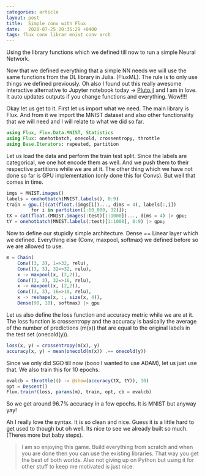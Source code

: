 ```yaml
---
categories: article
layout: post
title:  Simple conv with Flux
date:   2020-07-25 20:35:29 +0400
tags: flux conv librar mnist conv arch
---
```


Using the library functions which we defined till now to run a simple Neural Network.

Now that we defined everything that a simple NN needs we will use the same functions from the DL library in Julia. (FluxML). The rule is to only use things we defined previously.
Oh also I found out this really awesome interactive alternative to Jupyter notebook today -> [Pluto.jl](https://github.com/fonsp/Pluto.jl) and I am in love. It auto updates outputs if you change functions and everything. Wow!!!!

Okay let us get to it. First let us import what we need. The main library is Flux. And from it we import the MNIST dataset and also other functionality that we will need and I will relate to what we did so far. 

``` julia
using Flux, Flux.Data.MNIST, Statistics
using Flux: onehotbatch, onecold, crossentropy, throttle
using Base.Iterators: repeated, partition
```

Let us load the data and perform the train test split. Since the labels are categorical, we one hot encode them as well. And we push them to their respective partitions while we are at it. The other thing which we have not done so far is GPU implementation (only done this for Convs). But well that comes in time.

``` julia
imgs = MNIST.images()
labels = onehotbatch(MNIST.labels(), 0:9)
train = gpu.([(cat(float.(imgs[i])..., dims = 4), labels[:,i])
         for i in partition(1:60_000, 32)]);
tX = cat(float.(MNIST.images(:test)[1:1000])..., dims = 4) |> gpu;
tY = onehotbatch(MNIST.labels(:test)[1:1000], 0:9) |> gpu;
```

Now to define our stupidly simple architecture. Dense == Linear layer which we defined. Everything else (Conv, maxpool, softmax) we defined before so we are allowed to use.

``` julia
m = Chain(
    Conv((3, 3), 1=>32, relu),
    Conv((3, 3), 32=>32, relu),
    x -> maxpool(x, (2,2)),
    Conv((3, 3), 32=>16, relu),
    x -> maxpool(x, (2,2)),
    Conv((3, 3), 16=>10, relu),
    x -> reshape(x, :, size(x, 4)),
    Dense(90, 10), softmax) |> gpu
```

Let us also define the loss function and accuracy metric while we are at it. 
The loss function is crossentropy and the accuracy is basically the average of the number of predictions (m(x)) that are equal to the original labels in the test set (onecold(y)).

``` julia
loss(x, y) = crossentropy(m(x), y)
accuracy(x, y) = mean(onecold(m(x)) .== onecold(y))
```

Since we only did SGD till now (booo I wanted to use ADAM), let us just use that. We also train this for 10 epochs.

``` julia
evalcb = throttle(() -> @show(accuracy(tX, tY)), 10)
opt = Descent()
Flux.train!(loss, params(m), train, opt, cb = evalcb)
```
So we get around 96.7% accuracy in a few epochs. It is MNIST but anyway yay!

Ah I really love the syntax. It is so clean and nice. Guess it is a little hard to get used to though but oh well. Its nice to see we already built so much. (Theres more but baby steps).

> I am so enjoying this game. Build everything from scratch and when you are done then you can use the existing libraries. That way you get the best of both worlds. Also not giving up on Python but using it for other stuff to keep me motivated is just nice. 
